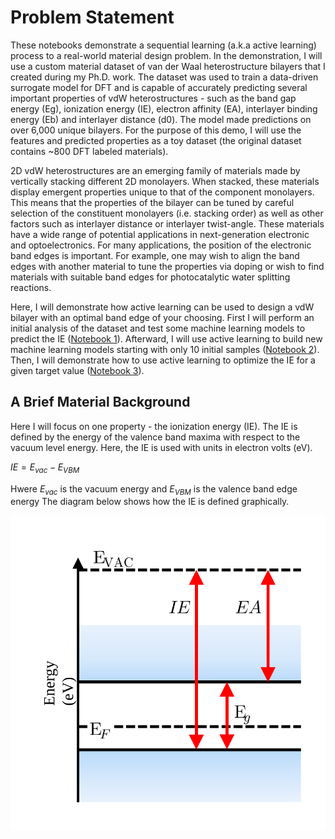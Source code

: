 # Problem Statement  

These notebooks demonstrate a sequential learning (a.k.a active learning) process to a real-world material design problem. In the demonstration, I will use a custom material dataset of van der Waal heterostructure bilayers that I created during my Ph.D. work. The dataset was used to train a data-driven surrogate model for DFT and is capable of accurately predicting several important properties of vdW heterostructures - such as the band gap energy (Eg), ionization energy (IE), electron affinity (EA), interlayer binding energy (Eb) and interlayer distance (d0). The model made predictions on over 6,000 unique bilayers. For the purpose of this demo, I will use the features and predicted properties as a toy dataset (the original dataset contains ~800 DFT labeled materials). 

2D vdW heterostructures are an emerging family of materials made by vertically stacking different 2D monolayers. When stacked, these materials display emergent properties unique to that of the component monolayers. This means that the properties of the bilayer can be tuned by careful selection of the constituent monolayers (i.e. stacking order) as well as other factors such as interlayer distance or interlayer twist-angle. These materials have a wide range of potential applications in next-generation electronic and optoelectronics. For many applications, the position of the electronic band edges is important. For example, one may wish to align the band edges with another material to tune the properties via doping or wish to find materials with suitable band edges for photocatalytic water splitting reactions. 

Here, I will demonstrate how active learning can be used to design a vdW bilayer with an optimal band edge of your choosing. First I will perform an initial analysis of the dataset and test some machine learning models to predict the IE ([Notebook 1](https://github.com/dwillhelm/ActiveHetML/blob/main/notebooks/01-data_exploration.ipynb)). Afterward, I will use active learning to build new machine learning models starting with only 10 initial samples ([Notebook 2](https://github.com/dwillhelm/ActiveHetML/blob/main/notebooks/02-active_learning_for_DFT_surrogate.ipynb)). Then, I will demonstrate how to use active learning to optimize the IE for a given target value ([Notebook 3](https://github.com/dwillhelm/ActiveHetML/blob/main/notebooks/03-active_learning_property_optimization.ipynb)). 


## A Brief Material Background

Here I will focus on one property - the ionization energy (IE). The IE is defined by the energy of the valence band maxima with respect to the vacuum level energy. Here, the IE is used with units in electron volts (eV). 

$IE = E_{vac} - E_{VBM}$

Hwere $E_{vac}$ is the vacuum energy and $E_{VBM}$ is the valence band edge energy The diagram below shows how the IE is defined graphically.

![alt text](https://github.com/dwillhelm/ActiveHetML/blob/main/docs/figs/band_alignment_diagram.svg?raw=true)
